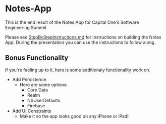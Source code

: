 # Notes-App

This is the end result of the Notes App for Capital One's Software Engineering Summit.

Please see [StepByStepInstructions.md](StepByStepInstructions.md) for instructions on building the Notes App. During the presentation you can use the instructions to follow along.

## Bonus Functionality

If you're feeling up to it, here is some additionaly functionality work on.

* Add Persistence
  * Here are some options:
    * Core Data
    * Realm
    * NSUserDefaults
    * Firebase
* Add UI Constraints
  * Make it so the app looks good on any iPhone or iPad!

